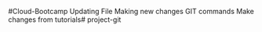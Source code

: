 #Cloud-Bootcamp
Updating File
Making new changes GIT commands
Make changes from tutorials# project-git
